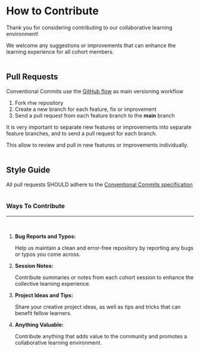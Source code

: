 # How to Contribute

Thank you for considering contributing to our collaborative learning environment!

We welcome any suggestions or improvements that can enhance the learning experience for all cohort members.
</br></br>

## Pull Requests

Conventional Commits use the [GitHub flow](https://guides.github.com/introduction/flow/) as main versioning workflow

1. Fork rhw repository
2. Create a new branch for each feature, fix or improvement
3. Send a pull request from each feature branch to the **main** branch

It is very important to separate new features or improvements into separate feature branches, and to send a pull request for each branch.

This allow to review and pull in new features or improvements individually.
</br></br>

## Style Guide

All pull requests SHOULD adhere to the [Conventional Commits specification](https://conventionalcommits.org/)
</br></br>

### Ways To Contribute

<hr></br>

1. **Bug Reports and Typos:**

   Help us maintain a clean and error-free repository by reporting any bugs or typos you come across.

2. **Session Notes:**

   Contribute summaries or notes from each cohort session to enhance the collective learning experience.

3. **Project Ideas and Tips:**

   Share your creative project ideas, as well as tips and tricks that can benefit fellow learners.

4. **Anything Valuable:**

   Contribute anything that adds value to the community and promotes a collaborative learning environment.